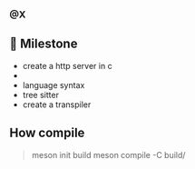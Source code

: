 ### @X

## 🗿 Milestone
- create a http server in c
-
- language syntax
- tree sitter
- create a transpiler

## How compile
> meson init build
> meson compile -C build/
